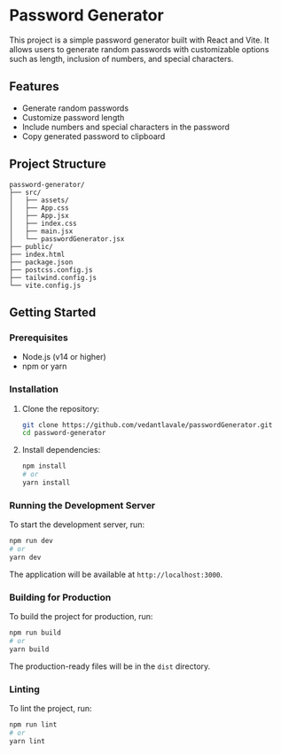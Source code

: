 # Password Generator

This project is a simple password generator built with React and Vite. It allows users to generate random passwords with customizable options such as length, inclusion of numbers, and special characters.

## Features

- Generate random passwords
- Customize password length
- Include numbers and special characters in the password
- Copy generated password to clipboard

## Project Structure
```
password-generator/
├── src/
│   ├── assets/
│   ├── App.css
│   ├── App.jsx
│   ├── index.css
│   ├── main.jsx
│   └── passwordGenerator.jsx
├── public/
├── index.html
├── package.json
├── postcss.config.js
├── tailwind.config.js
└── vite.config.js
```
## Getting Started

### Prerequisites

- Node.js (v14 or higher)
- npm or yarn

### Installation

1. Clone the repository:
   ```sh
   git clone https://github.com/vedantlavale/passwordGenerator.git
   cd password-generator
   ```

2. Install dependencies:
   ```sh
   npm install
   # or
   yarn install
   ```

### Running the Development Server

To start the development server, run:
```sh
npm run dev
# or
yarn dev
```

The application will be available at `http://localhost:3000`.

### Building for Production

To build the project for production, run:
```sh
npm run build
# or
yarn build
```

The production-ready files will be in the `dist` directory.

### Linting

To lint the project, run:
```sh
npm run lint
# or
yarn lint
```
